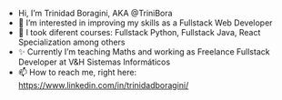 - Hi, I’m Trinidad Boragini, AKA @TriniBora
- 👀 I’m interested in improving my skills as a Fullstack Web Developer
- 🌱 I took diferent courses: Fullstack Python, Fullstack Java, React Specialization among others
- ✨ Currently I’m teaching Maths and working as Freelance Fullstack Developer at V&H Sistemas Informáticos
- 📫 How to reach me, right here: https://www.linkedin.com/in/trinidadboragini/

<!---
TriniBora/TriniBora is a ✨ special ✨ repository because its `README.md` (this file) appears on your GitHub profile.
You can click the Preview link to take a look at your changes.
--->
